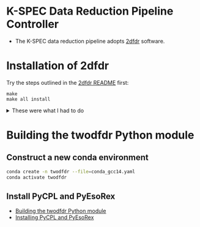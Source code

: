 # K-SPEC Data Reduction Pipeline Controller
* The K-SPEC data reduction pipeline adopts [2dfdr](https://dev.aao.org.au/rds/2dfdr/2dfdr) software.

# Installation of 2dfdr
Try the steps outlined in the [2dfdr README](https://dev.aao.org.au/rds/2dfdr/2dfdr/-/tree/master?ref_type=heads#building-2dfdr) first:
```
make
make all install
```
<details>
<summary>These were what I had to do</summary>
<br >
<!-- ## 1. Conda environment
```
conda env create -n twodfdr --file=conda.yaml
conda activate twodfdr
```
## 2. Build 2dfdr -->
 - Replace a line in `2dfdr/acinclude.m4`
    ```m4
    AC_SUBST([subdirs_xp], ["$subdirs_xp^m4_normalize([$2])"])dnl
    ```
    with
    ```m4
    AC_SUBST([subdirs_xp], ["$subdirs_xp^CC=\"$CC\" CXX=\"$CXX\" FC=\"$FC\" CFLAGS=\"$CFLAGS\" CPPFLAGS=\"$CPPFLAGS\" CXXFLAGS=\"$CXXFLAGS\" LDFLAGS=\"$LDFLAGS\" m4_normalize([$2])"])dnl
    ])
    ```
    This is to avoid errors when building 2dfdr submodules with `gfortran`, `gcc`, `gxx` installed by conda.

 <!-- - Fix `update_2dfdr_verfile` in `2dfdr`:
    ```sh
    if [ $# != 1 ]; then
        echo "$0:Usage  $0 <filename>" 1>&2
        exit 1
    fi

    if git rev-parse --is-inside-work-tree > /dev/null 2>&1; then # this line
        env -u GIT_DIR git log --pretty --format="%H" -n1   >  $1
        env -u GIT_DIR git describe --dirty                 >> $1
        env -u GIT_DIR git show | head -n3 | tail -n2       >> $1
        env -u GIT_DIR git status                           >> $1
    else
        echo "$0: Not inside a Git working tree" 1>&2 # and this line
        exit 1
    fi
    ```
    This correction considers when `2dfdr` is a git submodule of another repository. The original script does not work in this case. -->

 <!-- - Configure `2dfdr`:
    ```sh
    ./configure
    ```
    If `configure` file does not exist, run:
    ```sh
    make
    ```
    `./configure` will be completed without errors, but `make` will fail with a compilation error in `2dfdr/pgplot_ac` submodule. -->

 - Comment out two lines in `2dfdr/pgplot_ac/GNUmakefile.am` and `2dfdr/pgplot_ac/GNUmakefile.in`, which contain the static library flags:
    ```makefile
    # AM_LDFLAGS = -static-libgfortran -static-libgcc # comment out these lines
    ```
    This is to avoid errors when building `pgplot` submodule with `gfortran`, `gcc`, `gxx` installed by conda.

<!-- Hmm… this isn’t working well.

Also, now that I’m continuously modifying the 2dfdr build, it feels pointless to keep 2dfdr as a submodule in this repository. If I’ve already decided to adjust the original 2dfdr code, then there’s little reason to keep trying to build KSPEC’s Python functions without touching it. -->

I successfully built 2dfdr with the root compiler, gcc=8.5.0, gxx=8.5.0, gfortran=8.5.0, with above modifications.
</details>

# Building the twodfdr Python module

## Construct a new conda environment
```sh
conda create -n twodfdr --file=conda_gcc14.yaml
conda activate twodfdr
```
## Install PyCPL and PyEsoRex
* [Building the twodfdr Python module](https://dev.aao.org.au/rds/2dfdr/2dfdr/-/tree/dev?ref_type=heads#building-the-twodfdr-python-module)
* [Installing PyCPL and PyEsoRex](https://www.eso.org/sci/software/pycpl/pycpl-site/user/installation.html#installing-pycpl)

